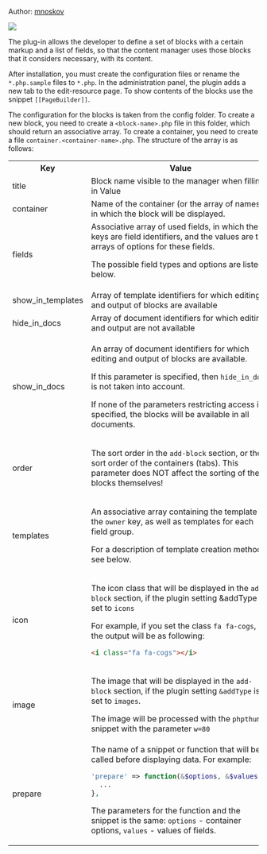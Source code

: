 Author: <a href="https://github.com/mnoskov/pagebuilder">mnoskov</a>

<img src="https://img.shields.io/badge/PHP-%3E=5.6-green.svg?php=5.6">

The plug-in allows the developer to define a set of blocks with a certain markup and a list of fields, so that the content manager uses those blocks that it considers necessary, with its content.

After installation, you must create the configuration files or rename the `*.php.sample` files to `*.php`. In the administration panel, the plugin adds a new tab to the edit-resource page. To show contents of the blocks use the snippet `[[PageBuilder]]`.

The configuration for the blocks is taken from the config folder. To create a new block, you need to create a `<block-name>.php` file in this folder, which should return an associative array. To create a container, you need to create a file `container.<container-name>.php`. The structure of the array is as follows:

<table>
<tr><th>Key</th><th>Value</th></tr>
<tr><td>title</td><td>Block name visible to the manager when filling in Value</td></tr>
<tr><td>container</td><td>Name of the container (or the array of names) in which the block will be displayed.</td></tr>
<tr>
<td>fields</td>
<td>
Associative array of used fields, in which the keys are field identifiers, and the values are the arrays of options for these fields.

The possible field types and options are listed below.
</td>
</tr>
<tr><td>show_in_templates</td><td>Array of template identifiers for which editing and output of blocks are available</td></tr>
<tr><td>hide_in_docs</td><td>Array of document identifiers for which editing and output are not available</td></tr>
<tr><td>show_in_docs</td><td>
  
An array of document identifiers for which editing and output of blocks are available.

If this parameter is specified, then `hide_in_docs` is not taken into account.

If none of the parameters restricting access is specified, the blocks will be available in all documents.

</td></tr>
<tr><td>order</td><td>
  
The sort order in the `add-block` section, or the sort order of the containers (tabs). This parameter does NOT affect the sorting of the blocks themselves!
  
</td></tr>
<tr>
<td>templates</td>
<td>
  
An associative array containing the template for the `owner` key, as well as templates for each field group.

For a description of template creation methods, see below.

</td>
</tr>
<tr><td>icon</td><td>
  
The icon class that will be displayed in the `add-block` section, if the plugin setting &addType is set to `icons`
  
For example, if you set the class `fa fa-cogs`, the output will be as following:
```html
<i class="fa fa-cogs"></i>
```

</td></tr>
<tr><td>image</td><td>
  
The image that will be displayed in the `add-block` section, if the plugin setting `&addType` is set to `images`.
  
The image will be processed with the `phpthumb` snippet with the parameter `w=80`

</td></tr>
<tr><td>prepare</td><td>The name of a snippet or function that will be called before displaying data. For example:

```php
'prepare' => function(&$options, &$values) {
  ...
},
```

The parameters for the function and the snippet is the same: `options` - container options, `values` - values of fields.</td></tr>
</table>
